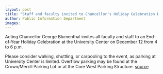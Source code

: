 ```yaml
---
layout: post
title: "Staff and faculty invited to Chancellor's Holiday Celebration Dec. 12"
author: Public Information Department
images:
---
```


Acting Chancellor George Blumenthal invites all faculty and staff to an End-of-Year Holiday Celebration at the University Center on December 12 from 4 to 6 p.m.

Please consider walking, shuttling, or carpooling to the event, as parking at University Center is limited. Overflow parking may be found at the Crown/Merrill Parking Lot or at the Core West Parking Structure.
[source](http://www1.ucsc.edu/currents/06-07/12-04/brief-celebration.asp "Permalink to brief-celebration")
